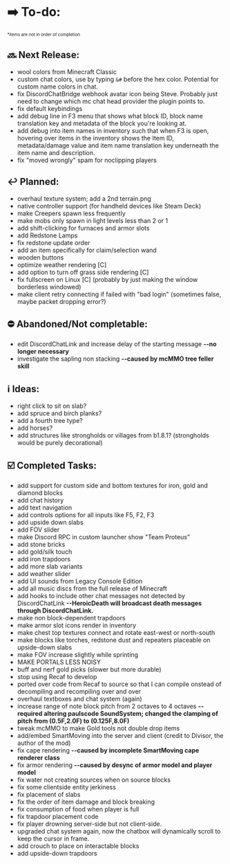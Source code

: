 # ➡️ To-do:
<sup><sup>*items are not in order of completion</sup></sup>

## 🔜 Next Release:
- wool colors from Minecraft Classic
- custom chat colors, use by typing `&#` before the hex color. Potential for custom name colors in chat.
- fix DiscordChatBridge webhook avatar icon being Steve. Probably just need to change which mc chat head provider the plugin points to.
- fix default keybindings
- add debug line in F3 menu that shows what block ID, block name translation key and metadata of the block you're looking at.
- add debug into item names in inventory such that when F3 is open, hovering over items in the inventory shows the Item ID, metadata/damage value and item name translation key underneath the item name and description.
- fix "moved wrongly" spam for noclipping players

## ↩️ Planned:
- overhaul texture system; add a 2nd terrain.png
- native controller support (for handheld devices like Steam Deck)
- make Creepers spawn less frequently
- make mobs only spawn in light levels less than 2 or 1
- add shift-clicking for furnaces and armor slots
- add Redstone Lamps
- fix redstone update order
- add an item specifically for claim/selection wand
- wooden buttons
- optimize weather rendering [C]
- add option to turn off grass side rendering [C]
- fix fullscreen on Linux [C] (probably by just making the window borderless windowed)
- make client retry connecting if failed with "bad login" (sometimes false, maybe packet dropping error?) 

## ⛔ Abandoned/Not completable:
- edit DiscordChatLink and increase delay of the starting message **--no longer necessary**
- investigate the sapling non stacking **--caused by mcMMO tree feller skill**

## ℹ️ Ideas:
- right click to sit on slab?
- add spruce and birch planks?
- add a fourth tree type?
- add horses?
- add structures like strongholds or villages from b1.8.1? (strongholds would be purely decorational)

## ☑️ Completed Tasks:
- add support for custom side and bottom textures for iron, gold and diamond blocks
- add chat history
- add text navigation
- add controls options for all inputs like F5, F2, F3
- add upside down slabs
- add FOV slider
- make Discord RPC in custom launcher show "Team Proteus"
- add stone bricks
- add gold/silk touch
- add iron trapdoors
- add more slab variants
- add weather slider
- add UI sounds from Legacy Console Edition
- add all music discs from the full release of Minecraft
- add hooks to include other chat messages not detected by DiscordChatLink  **--HeroicDeath will broadcast death messages through DiscordChatLink.**
- make non block-dependent trapdoors
- make armor slot icons render in inventory
- make chest top textures connect and rotate east-west or north-south
- make blocks like torches, redstone dust and repeaters placeable on upside-down slabs
- make FOV increase slightly while sprinting
- MAKE PORTALS LESS NOISY
- buff and nerf gold picks (slower but more durable)
- stop using Recaf to develop
- ported over code from Recaf to source so that I can compile onstead of decompiling and recompiling over and over
- overhaul textboxes and chat system (again)
- increase range of note block pitch from 2 octaves to 4 octaves **--required altering paulscode SoundSystem; changed the clamping of pitch from (0.5F,2.0F) to (0.125F,8.0F)**
- tweak mcMMO to make Gold tools not double drop items
- add/embed SmartMoving into the server and client (credit to Divisor, the author of the mod)
- fix cape rendering **--caused by incomplete SmartMoving cape renderer class**
- fix armor rendering **--caused by desync of armor model and player model**
- fix water not creating sources when on source blocks
- fix some clientside entity jerkiness
- fix placement of slabs
- fix the order of item damage and block breaking
- fix consumption of food when player is full
- fix trapdoor placement code
- fix player drowning server-side but not client-side.
- upgraded chat system again, now the chatbox will dynamically scroll to keep the cursor in frame.
- add crouch to place on interactable blocks
- add upside-down trapdoors
